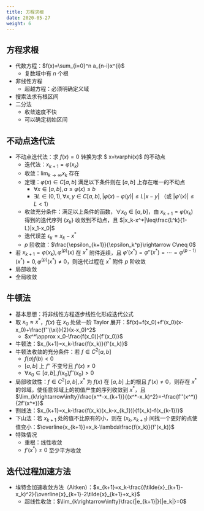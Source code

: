 ```yaml
---
title: 方程求根
date: 2020-05-27
weight: 6
---
```


## 方程求根

- 代数方程：$f(x)=\sum_{i=0}^n a_{n-i}x^{i}$
  - 复数域中有 $n$ 个根
- 非线性方程
  - 超越方程：必须明确定义域
- 搜索法求有根区间
- 二分法
  - 收敛速度不快
  - 可以确定初始区间

## 不动点迭代法

- 不动点迭代法：求 $f(x)=0$ 转换为求 $ x=\varphi(x)$ 的不动点
  - 迭代法：$x_{k+1}=\varphi(x_k)$
  - 收敛：$\lim_{k\rightarrow\infty} x_k$ 存在
  - 定理：$\varphi(x)\in C[a,b]$ 满足以下条件则在 $[a,b]$ 上存在唯一的不动点
    - $\forall x\in[a,b],a\leq \varphi(x)\leq b$
    - $\exists L\in (0,1),\forall x,y\in C[a,b],|\varphi(x)-\varphi(y)|\leq L|x-y|$ （或 $|\varphi'(x)|\leq L<1$）
  - 收敛充分条件：满足以上条件的函数，$\forall x_0\in[a,b]$，由 $x_{k+1}=\varphi(x_k)$ 得到的迭代序列 $\{x_k\}$ 收敛到不动点，且 $|x_k-x^*|\leq\frac{L^k}{1-L}|x_1-x_0|$
  - 迭代误差 $\epsilon_k=x_k-x^*$
  - $p$ 阶收敛：$\frac{\epsilon_{k+1}}{\epsilon_k^p}\rightarrow C\neq 0$
- 若 $x_{k+1}=\varphi(x_k),\varphi^{(p)}(x)$ 在 $x^*$ 附件连续，且 $\varphi'(x^*)=\varphi''(x^*)=\cdots=\varphi^{(p-1)}(x^*)=0,\varphi^{(p)}(x^*)\neq 0$，则迭代过程在 $x^*$ 附件 $p$ 阶收敛
- 局部收敛
- 全局收敛

## 牛顿法

- 基本思想：将非线性方程逐步线性化形成迭代公式
- 取 $x_0\approx x^*$，$f(x)$ 在 $x_0$ 处做一阶 Taylor 展开：$f(x)=f(x_0)+f'(x_0)(x-x_0)+\frac{f''(\xi)}{2}(x-x_0)^2$
  - $x^*\approx x_0-\frac{f(x_0)}{f'(x_0)}$
- 牛顿法：$x_{k+1}=x_k-\frac{f(x_k)}{f'(x_k)}$
- 牛顿法收敛的充分条件：若 $f\in C^2[a,b]$
  - $f(a)f(b)<0$
  - $[a,b]$ 上 $f''$ 不变号且 $f'(x)\neq 0$
  - $\forall x_0\in[a,b],f(x_0)f''(x_0)>0$
- 局部收敛性：$f\in C^2[a,b],x^*$ 为 $f(x)$ 在 $[a,b]$ 上的根且 $f'(x)\neq 0$，则存在 $x^*$ 的邻域，使任意邻域上的初值产生的序列收敛到 $x^*$，且 $\lim_{k\rightarrow\infty}\frac{x^*-x_{k+1}}{(x^*-x_k)^2}=-\frac{f''(x^*)}{2f'(x^*)}$
- 割线法：$x_{k+1}=x_k-\frac{f(x_k)(x_k-x_{k_1})}{f(x_k)-f(x_{k-1})}$
- 下山法：若 $x_{k+1}$ 处的值不比原有的小，则在 $(x_k,x_{k+1})$ 间找一个更好的点使值变小：$\overline{x_{k+1}}=x_k-\lambda\frac{f(x_k)}{f'(x_k)}$
- 特殊情况
  - 重根：线性收敛
  - $f'(x^*)\neq 0$ 至少平方收敛

## 迭代过程加速方法

- 埃特金加速收敛方法（Aitken）：$x_{k+1}=x_k-\frac{(\tilde{x}_{k+1}-x_k)^2}{\overline{x}_{k+1}-2\tilde{x}_{k+1}+x_k}$
  - 超线性收敛：$\lim_{k\rightarrow\infty}\frac{|e_{k+1}|}{|e_k|}=0$
